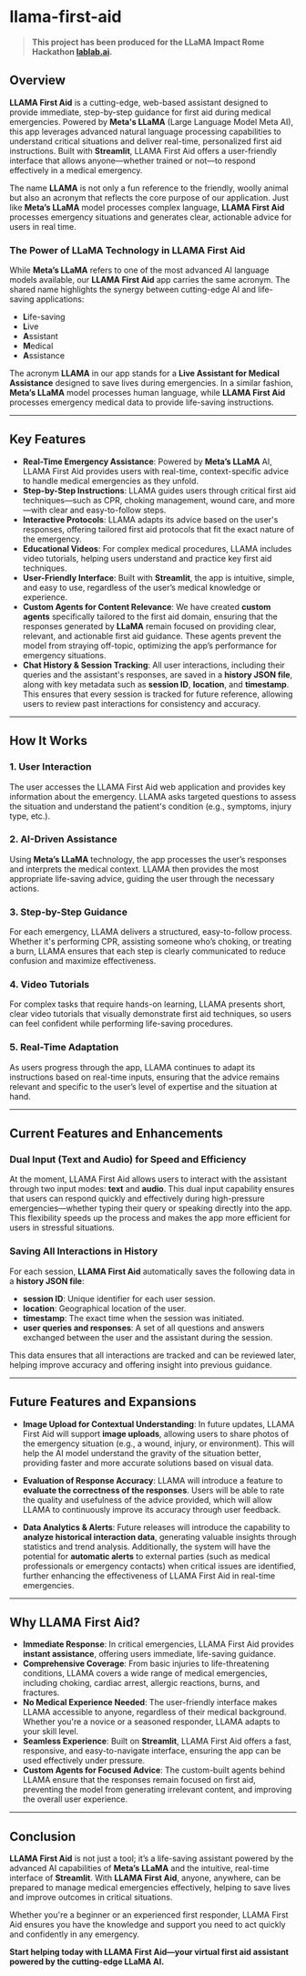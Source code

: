 # **llama-first-aid** 

> **This project has been produced for the LLaMA Impact Rome Hackathon [lablab.ai](https://lablab.ai/hackathon-llama-impatto-roma).**

## Overview
**LLAMA First Aid** is a cutting-edge, web-based assistant designed to provide immediate, step-by-step guidance for first aid during medical emergencies. Powered by **Meta's LLaMA** (Large Language Model Meta AI), this app leverages advanced natural language processing capabilities to understand critical situations and deliver real-time, personalized first aid instructions. Built with **Streamlit**, LLAMA First Aid offers a user-friendly interface that allows anyone—whether trained or not—to respond effectively in a medical emergency.

The name **LLAMA** is not only a fun reference to the friendly, woolly animal but also an acronym that reflects the core purpose of our application. Just like **Meta’s LLaMA** model processes complex language, **LLAMA First Aid** processes emergency situations and generates clear, actionable advice for users in real time.

### The Power of LLaMA Technology in LLAMA First Aid
While **Meta’s LLaMA** refers to one of the most advanced AI language models available, our **LLAMA First Aid** app carries the same acronym. The shared name highlights the synergy between cutting-edge AI and life-saving applications:

- **L**ife-saving  
- **L**ive  
- **A**ssistant  
- **M**edical  
- **A**ssistance  

The acronym **LLAMA** in our app stands for a **Live Assistant for Medical Assistance** designed to save lives during emergencies. In a similar fashion, **Meta’s LLaMA** model processes human language, while **LLAMA First Aid** processes emergency medical data to provide life-saving instructions.

---

## Key Features
- **Real-Time Emergency Assistance**: Powered by **Meta’s LLaMA** AI, LLAMA First Aid provides users with real-time, context-specific advice to handle medical emergencies as they unfold.
- **Step-by-Step Instructions**: LLAMA guides users through critical first aid techniques—such as CPR, choking management, wound care, and more—with clear and easy-to-follow steps.
- **Interactive Protocols**: LLAMA adapts its advice based on the user's responses, offering tailored first aid protocols that fit the exact nature of the emergency.
- **Educational Videos**: For complex medical procedures, LLAMA includes video tutorials, helping users understand and practice key first aid techniques.
- **User-Friendly Interface**: Built with **Streamlit**, the app is intuitive, simple, and easy to use, regardless of the user’s medical knowledge or experience.
- **Custom Agents for Content Relevance**: We have created **custom agents** specifically tailored to the first aid domain, ensuring that the responses generated by **LLaMA** remain focused on providing clear, relevant, and actionable first aid guidance. These agents prevent the model from straying off-topic, optimizing the app’s performance for emergency situations.
- **Chat History & Session Tracking**: All user interactions, including their queries and the assistant's responses, are saved in a **history JSON file**, along with key metadata such as **session ID**, **location**, and **timestamp**. This ensures that every session is tracked for future reference, allowing users to review past interactions for consistency and accuracy.

---

## How It Works
### **1. User Interaction**
The user accesses the LLAMA First Aid web application and provides key information about the emergency. LLAMA asks targeted questions to assess the situation and understand the patient's condition (e.g., symptoms, injury type, etc.).

### **2. AI-Driven Assistance**
Using **Meta’s LLaMA** technology, the app processes the user’s responses and interprets the medical context. LLAMA then provides the most appropriate life-saving advice, guiding the user through the necessary actions.

### **3. Step-by-Step Guidance**
For each emergency, LLAMA delivers a structured, easy-to-follow process. Whether it's performing CPR, assisting someone who’s choking, or treating a burn, LLAMA ensures that each step is clearly communicated to reduce confusion and maximize effectiveness.

### **4. Video Tutorials**
For complex tasks that require hands-on learning, LLAMA presents short, clear video tutorials that visually demonstrate first aid techniques, so users can feel confident while performing life-saving procedures.

### **5. Real-Time Adaptation**
As users progress through the app, LLAMA continues to adapt its instructions based on real-time inputs, ensuring that the advice remains relevant and specific to the user’s level of expertise and the situation at hand.

---

## Current Features and Enhancements
### **Dual Input (Text and Audio) for Speed and Efficiency**
At the moment, LLAMA First Aid allows users to interact with the assistant through two input modes: **text** and **audio**. This dual input capability ensures that users can respond quickly and effectively during high-pressure emergencies—whether typing their query or speaking directly into the app. This flexibility speeds up the process and makes the app more efficient for users in stressful situations.

### **Saving All Interactions in History**
For each session, **LLAMA First Aid** automatically saves the following data in a **history JSON file**:
- **session ID**: Unique identifier for each user session.
- **location**: Geographical location of the user.
- **timestamp**: The exact time when the session was initiated.
- **user queries and responses**: A set of all questions and answers exchanged between the user and the assistant during the session.

This data ensures that all interactions are tracked and can be reviewed later, helping improve accuracy and offering insight into previous guidance.

---

## Future Features and Expansions

- **Image Upload for Contextual Understanding**: In future updates, LLAMA First Aid will support **image uploads**, allowing users to share photos of the emergency situation (e.g., a wound, injury, or environment). This will help the AI model understand the gravity of the situation better, providing faster and more accurate solutions based on visual data.

- **Evaluation of Response Accuracy**: LLAMA will introduce a feature to **evaluate the correctness of the responses**. Users will be able to rate the quality and usefulness of the advice provided, which will allow LLAMA to continuously improve its accuracy through user feedback.

- **Data Analytics & Alerts**: Future releases will introduce the capability to **analyze historical interaction data**, generating valuable insights through statistics and trend analysis. Additionally, the system will have the potential for **automatic alerts** to external parties (such as medical professionals or emergency contacts) when critical issues are identified, further enhancing the effectiveness of LLAMA First Aid in real-time emergencies.

---

## Why LLAMA First Aid?
- **Immediate Response**: In critical emergencies, LLAMA First Aid provides **instant assistance**, offering users immediate, life-saving guidance.
- **Comprehensive Coverage**: From basic injuries to life-threatening conditions, LLAMA covers a wide range of medical emergencies, including choking, cardiac arrest, allergic reactions, burns, and fractures.
- **No Medical Experience Needed**: The user-friendly interface makes LLAMA accessible to anyone, regardless of their medical background. Whether you're a novice or a seasoned responder, LLAMA adapts to your skill level.
- **Seamless Experience**: Built on **Streamlit**, LLAMA First Aid offers a fast, responsive, and easy-to-navigate interface, ensuring the app can be used effectively under pressure.
- **Custom Agents for Focused Advice**: The custom-built agents behind LLAMA ensure that the responses remain focused on first aid, preventing the model from generating irrelevant content, and improving the overall user experience.

---

## Conclusion
**LLAMA First Aid** is not just a tool; it’s a life-saving assistant powered by the advanced AI capabilities of **Meta’s LLaMA** and the intuitive, real-time interface of **Streamlit**. With **LLAMA First Aid**, anyone, anywhere, can be prepared to manage medical emergencies effectively, helping to save lives and improve outcomes in critical situations.

Whether you're a beginner or an experienced first responder, LLAMA First Aid ensures you have the knowledge and support you need to act quickly and confidently in any emergency.

**Start helping today with LLAMA First Aid—your virtual first aid assistant powered by the cutting-edge LLaMA AI.**

